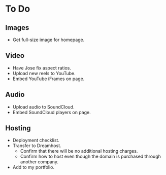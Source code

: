 # To Do

## Images

- Get full-size image for homepage.


## Video

- Have Jose fix aspect ratios.
- Upload new reels to YouTube.
- Embed YouTube iFrames on page.


## Audio

- Upload audio to SoundCloud.
- Embed SoundCloud players on page.


## Hosting

- Deployment checklist.
- Transfer to Dreamhost.
  - Confirm that there will be no additional hosting charges.
  - Confirm how to host even though the domain is purchased through another company.
- Add to my portfolio.